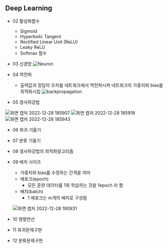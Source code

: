 ## Deep Learning

- 02 활성화함수
  + Sigmoid
  + Hyperbolic Tangent
  + Rectified Linear Unit (ReLU)
  + Leaky ReLU
  + Softmax 함수

- 03 신경망
![Neuron](https://user-images.githubusercontent.com/114986610/209793333-308e9f4d-8e7f-4575-a719-1572712c0a90.png)

- 04 역전파
  + 출력값과 정답의 오차를 네트워크에서 역전파시켜 네트워크의 가중치와 bias를 최적화시킴
![backpropagation](https://user-images.githubusercontent.com/114986610/209793626-ffafe2d4-699a-4296-b7e3-11f69229cbe2.png)

- 05 경사하강법

![화면 캡처 2022-12-28 185907](https://user-images.githubusercontent.com/114986610/209795179-67b1d299-f704-4d8e-bd6e-ad5d5aae88f7.png)
![화면 캡처 2022-12-28 185918](https://user-images.githubusercontent.com/114986610/209795088-e6b5fb0c-9e88-42e2-9723-94a6c130e1b0.png)
![화면 캡처 2022-12-28 185943](https://user-images.githubusercontent.com/114986610/209795095-534563a8-cc8c-43b7-920d-2e9f735aa84e.png)

- 06 회귀 기울기

- 07 분류 기울기

- 08 경사하강법의 최적화알고리즘

- 09 배치 사이즈
  + 가중치와 bias를 수정하는 간격을 의미
  + 에포크(epoch)
    - 모든 훈련 데이터를 1회 학습하는 것을 1epoch 라 함
  + 배치(batch)
    - 1 에포크는 m개의 배치로 구성됨
  
  ![화면 캡처 2022-12-28 190931](https://user-images.githubusercontent.com/114986610/209795658-e370cf4b-42f5-4469-b62a-4fad7a4e14f7.png)


- 10 행렬연산

- 11 회귀문제구현

- 12 분류문제구현
